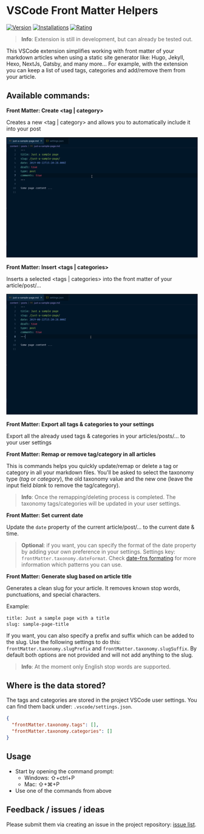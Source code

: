 # VSCode Front Matter Helpers

[![Version](https://vsmarketplacebadge.apphb.com/version/eliostruyf.vscode-front-matter.svg)](https://marketplace.visualstudio.com/items?itemName=eliostruyf.vscode-front-matter) [![Installations](https://vsmarketplacebadge.apphb.com/installs/eliostruyf.vscode-front-matter.svg)](vscode:extension/eliostruyf.vscode-front-matter) [![Rating](https://vsmarketplacebadge.apphb.com/rating/eliostruyf.vscode-front-matter.svg)](https://marketplace.visualstudio.com/items?itemName=eliostruyf.vscode-front-matter&ssr=false#review-details)

> **Info**: Extension is still in development, but can already be tested out.

This VSCode extension simplifies working with front matter of your markdown articles when using a static site generator like: Hugo, Jekyll, Hexo, NextJs, Gatsby, and many more... For example, with the extension you can keep a list of used tags, categories and add/remove them from your article.

## Available commands:

**Front Matter: Create <tag | category>**

Creates a new <tag | category> and allows you to automatically include it into your post

![Create tag or category](./assets/create-tag-category.gif)
  
**Front Matter: Insert <tags | categories>**

Inserts a selected <tags | categories> into the front matter of your article/post/...

![Insert tags or categories](./assets/insert-tag-category.gif)

**Front Matter: Export all tags & categories to your settings**

Export all the already used tags & categories in your articles/posts/... to your user settings

**Front Matter: Remap or remove tag/category in all articles**

This is commands helps you quickly update/remap or delete a tag or category in all your markdown files. You'll be asked to select the taxonomy type (*tag* or *category*), the old taxonomy value and the new one (leave the input field *blank* to remove the tag/category). 

> **Info**: Once the remapping/deleting process is completed. The taxonomy tags/categories will be updated in your user settings.

**Front Matter: Set current date**

Update the `date` property of the current article/post/... to the current date & time.

> **Optional**: if you want, you can specify the format of the date property by adding your own preference in your settings. Settings key: `frontMatter.taxonomy.dateFormat`. Check [date-fns formating](https://date-fns.org/v2.0.1/docs/format) for more information which patterns you can use.

**Front Matter: Generate slug based on article title**

Generates a clean slug for your article. It removes known stop words, punctuations, and special characters. 

Example:
```
title: Just a sample page with a title
slug: sample-page-title
```

If you want, you can also specify a prefix and suffix which can be added to the slug. Use the following settings to do this: `frontMatter.taxonomy.slugPrefix` and `frontMatter.taxonomy.slugSuffix`. By default both options are not provided and will not add anything to the slug.

> **Info**: At the moment only English stop words are supported.

## Where is the data stored?

The tags and categories are stored in the project VSCode user settings. You can find them back under: `.vscode/settings.json`.

```json
{
  "frontMatter.taxonomy.tags": [],
  "frontMatter.taxonomy.categories": []
}
```

## Usage

- Start by opening the command prompt:
  - Windows: ⇧+ctrl+P
  - Mac: ⇧+⌘+P
- Use one of the commands from above

## Feedback / issues / ideas

Please submit them via creating an issue in the project repository: [issue list](https://github.com/estruyf/vscode-front-matter/issues).